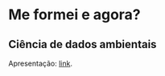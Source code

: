 # Me formei e agora?
## Ciência de dados ambientais

Apresentação: [link](https://www.canva.com/design/DAF2qtCnZLY/fNYFaYEK7_B987MA5WvyzQ/edit?utm_content=DAF2qtCnZLY&utm_campaign=designshare&utm_medium=link2&utm_source=sharebutton).

